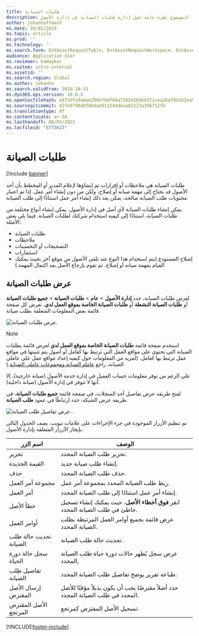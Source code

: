 ```yaml
---
title: طلبات الصيانة
description: يوفر هذا الموضوع نظرة عامة حول إدارة طلبات الصيانة في إدارة الأصول
author: johanhoffmann
ms.date: 10/01/2019
ms.topic: article
ms.prod: ''
ms.technology: ''
ms.search.form: EntAssetRequestTable, EntAssetRequestWorkspace, EntAssetRequestActivePart, EntAssetRequestWorkOrderActive, EntAssetRequestType, EntAssetRequestTableCreateWO, EntAssetRequestTableLookup, EntAssetRequestTableActivePart, EntAssetMobileRequestDetails
audience: Application User
ms.reviewer: kamaybac
ms.custom: intro-internal
ms.assetid: ''
ms.search.region: Global
ms.author: johanho
ms.search.validFrom: 2019-10-31
ms.dyn365.ops.version: 10.0.5
ms.openlocfilehash: e973dfe9a0ae290efbdf04a73854269ed371cea26af9d161ea5dc15027eda4ad
ms.sourcegitcommit: 42fe9790ddf0bdad911544deaa82123a396712fb
ms.translationtype: HT
ms.contentlocale: ar-SA
ms.lasthandoff: 08/05/2021
ms.locfileid: "6773623"
---
```

# <a name="maintenance-requests"></a>طلبات الصيانة

[!include [banner](../../includes/banner.md)]

طلبات الصيانة هي ملاحظات أو إقرارات تم إنشاؤها لإعلام المدير أو المخطط بأن أحد الأصول قد يحتاج إلى مهمة صيانة أو إصلاح، ولكن من دون إنشاء أمر عمل. إذا تم اعتبار محتويات طلب الصيانة صالحة، يمكن بعد ذلك إنشاء أمر عمل استنادًا إلى طلب الصيانة.

يمكن إنشاء طلبات الصيانة لأي أصل في إدارة الأصول. يمكن إنشاء أنواع مختلفة من طلبات الصيانة، استنادًا إلى كيفية استخدام شركتك لطلبات الصيانة. فيما يلي بعض الأمثلة:

- طلبات الصيانة
- ملاحظات
- التصحيحات أو التحسينات
- استثمارات
- إصلاح المستودع (يتم استخدام هذا النوع عند تلقي الأصول من موقع آخر بحيث يمكنك القيام بمهمة صيانة أو إصلاح، ثم تقوم بإرجاع الأصل بعد اكتمال المهمة.)

## <a name="view-maintenance-requests"></a>عرض طلبات الصيانة

لعرض طلبات الصيانة، حدد **إدارة الأصول** \> **عام** \> **طلبات الصيانة** \> **جميع طلبات الصيانة** أو **طلبات الصيانة النشطة** أو **طلبات الصيانة الخاصة بموقع العمل لدي**. تعرض كل صفحة قائمة بعض المعلومات المتعلقة بطلب صيانة.

![عرض طلبات الصيانة.](media/01-manage-maintenance-requests.png)

> [!NOTE]
> استخدم صفحة قائمة **طلبات الصيانة الخاصة بموقع العمل لدي** لعرض قائمة بطلبات الصيانة التي تحتوي على مواقع العمل التي ترتبط بها كعامل أو أصول يتم تثبيتها في مواقع عمل ترتبط بها كعامل. (لمزيد من المعلومات حول كيفيه إعداد مواقع عمل على عاملي الصيانة، راجع [عاملو الصيانة ومجموعات عاملي الصيانة‬](../setup-for-objects/workers-and-worker-groups.md).)
> 
> علي الرغم من توفر معلومات حساب العميل في إدارة خدمة الأصول (صيانة خارجية)، إلا أنها لا تتوفر في إدارة الأصول (صيانة داخلية).

لفتح طريقه عرض تفاصيل أحد السجلات، في صفحة قائمة **جميع طلبات الصيانة**، في طريقة عرض الشبكة، حدد ارتباطًا في عمود **طلب الصيانة**.

![عرض تفاصيل طلب الصيانة..](media/02-manage-maintenance-requests.png)

تم تنظيم الأزرار الموجودة في جزء الإجراءات على علامات تبويب. يصف الجدول التالي بإيجاز الأزرار المتعلقة بإدارة الأصول.

| اسم الزر                      | الوصف |
|----------------------------------|-------------|
| تحرير                             | تحرير طلب الصيانة المحدد. |
| القيمة الجديدة                              | إنشاء طلب صيانة جديد. |
| حذف                           | حذف طلب الصيانة المحدد. |
| مجموعة أمر العمل                  | ربط طلب الصيانة المحدد بمجموعة أمر عمل. |
| أمر العمل                       | إنشاء أمر عمل استنادًا إلى طلب الصيانة المحدد. |
| خطأ الأصل‬                      | انقر **فوق أخطاء الأصل‬**، حيث يمكنك إنشاء تسجيل خاطئ في طلب الصيانة المحدد. |
| أوامر العمل                      | عرض قائمة بجميع أوامر العمل المرتبطة بطلب الصيانة المحدد. |
| تحديث حالة طلب الصيانة | تحديث حالة طلب الصيانة. |
| سجل حالة دورة الحياة              | عرض سجل يُظهر حالات دورة حياة طلب الصيانة المحدد, |
| تفاصيل طلب الصيانة      | طباعه تقرير يوضح تفاصيل طلب الصيانة المحدد. |
| إرسال الأصل المقترض                  | حدد أصلاً مقترضًا يجب أن يكون بديلاً مؤقتًا للأصل المحدد في طلب الصيانة المحدد. |
| الأصل المقترض المرتجع                | تسجيل الأصل المقترض كمرتجع. |



[!INCLUDE[footer-include](../../../includes/footer-banner.md)]